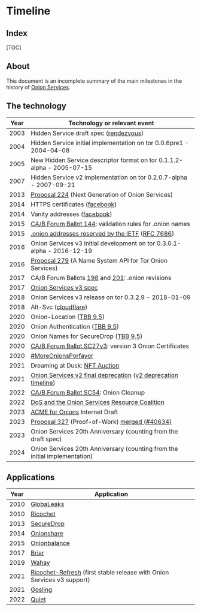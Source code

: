 # Timeline

## Index

[TOC]

## About

This document is an incomplete summary of the main milestones in the history of
[Onion Services][].

## The technology

Year | Technology or relevant event
-----|---------------------------------------------------------------------------
2003 | Hidden Service draft spec ([rendezvous][])
2004 | Hidden Service initial implementation on tor 0.0.6pre1 - 2004-04-08
2005 | New Hidden Service descriptor format on tor 0.1.1.2-alpha - 2005-07-15
2007 | Hidden Service v2 implementation on tor 0.2.0.7-alpha - 2007-09-21
2013 | [Proposal 224][] (Next Generation of Onion Services)
2014 | HTTPS certificates ([facebook][])
2014 | Vanity addresses   ([facebook][])
2015 | [CA/B Forum Ballot 144][]: validation rules for .onion names
2015 | [.onion addresses reserved by the IETF][] ([RFC 7686][])
2016 | Onion Services v3 initial development on tor 0.3.0.1-alpha - 2016-12-19
2016 | [Proposal 279][] (A Name System API for Tor Onion Services)
2017 | CA/B Forum Ballots [198][] and [201][]: .onion revisions
2017 | [Onion Services v3 spec][]
2018 | Onion Services v3 release on tor 0.3.2.9 - 2018-01-09
2018 | Alt-Svc ([cloudflare][])
2020 | Onion-Location ([TBB 9.5][])
2020 | Onion Authentication ([TBB 9.5][])
2020 | Onion Names for SecureDrop ([TBB 9.5][])
2020 | [CA/B Forum Ballot SC27v3][]: version 3 Onion Certificates
2020 | [#MoreOnionsPorfavor][]
2021 | Dreaming at Dusk: [NFT Auction][]
2021 | [Onion Services v2 final deprecation][] ([v2 deprecation timeline][])
2022 | [CA/B Forum Ballot SC54][]: Onion Cleanup
2022 | [DoS and the Onion Services Resource Coalition][]
2023 | [ACME for Onions][] Internet Draft
2023 | [Proposal 327][] (Proof-of-Work) [merged (#40634)][]
2023 | Onion Services 20th Anniversary (counting from the draft spec)
2024 | Onion Services 20th Anniversary (counting from the initial implementation)

## Applications

Year | Application
-----|---------------------------------------------------------------------------
2010 | [GlobaLeaks][]
2010 | [Ricochet][]
2013 | [SecureDrop][]
2014 | [Onionshare][]
2015 | [Onionbalance][]
2017 | [Briar][]
2019 | [Wahay][]
2021 | [Ricochet-Refresh][] (first stable release with Onion Services v3 support)
2021 | [Gosling][]
2022 | [Quiet][]

[Onion Services]: https://community.torproject.org/onion-services/
[rendezvous]: https://gitlab.torproject.org/tpo/core/tor/-/commit/3d538f6d702937c23bec33b3bdd62ff9fba9d2a3
[facebook]: https://blog.torproject.org/facebook-hidden-services-and-https-certs/
[cloudflare]: https://blog.cloudflare.com/cloudflare-onion-service/
[CA/B Forum Ballot 144]: https://cabforum.org/2015/02/18/ballot-144-validation-rules-dot-onion-names/
[.onion addresses reserved by the IETF]: https://blog.torproject.org/landmark-hidden-services-onion-names-reserved-ietf/
[RFC 7686]: https://www.rfc-editor.org/info/rfc7686
[TBB 9.5]: https://www.torproject.org/releases/tor-browser-95/
[Proposal 224]: https://gitlab.torproject.org/tpo/core/torspec/-/blob/main/proposals/224-rend-spec-ng.txt
[Proposal 279]: https://gitlab.torproject.org/tpo/core/torspec/-/blob/main/proposals/279-naming-layer-api.txt
[198]: https://cabforum.org/2017/05/08/ballot-198-onion-revisions/
[201]: https://cabforum.org/2017/06/08/2427/
[Onion Services v3 spec]: https://spec.torproject.org/rend-spec-v3
[Onion Services v2 final deprecation]: https://support.torproject.org/onionservices/v2-deprecation/
[CA/B Forum Ballot SC27v3]: https://cabforum.org/2020/02/20/ballot-sc27v3-version-3-onion-certificates/
[#MoreOnionsPorfavor]: https://blog.torproject.org/more-onions-porfavor/
[NFT Auction]: https://blog.torproject.org/nft-auction-and-whats-next/
[v2 deprecation timeline]: https://blog.torproject.org/v2-deprecation-timeline/
[CA/B Forum Ballot SC54]: https://cabforum.org/2022/03/24/ballot-sc54-onion-cleanup/
[DoS and the Onion Services Resource Coalition]: https://blog.torproject.org/tor-network-ddos-attack/
[ACME for Onions]: https://acmeforonions.org
[Proposal 327]: https://gitlab.torproject.org/tpo/core/torspec/-/blob/main/proposals/327-pow-over-intro.txt
[merged (#40634)]: https://gitlab.torproject.org/tpo/core/tor/-/issues/40634

[Onionshare]: https://support.torproject.org/onionservices/v2-deprecation/
[GlobaLeaks]: https://en.wikipedia.org/wiki/GlobaLeaks
[SecureDrop]: https://en.wikipedia.org/wiki/SecureDrop
[Onionbalance]: https://gitlab.torproject.org/tpo/core/onionbalance/-/commit/a8b970c7799a106440facd0ab9f0b19220a16e57
[Ricochet]: https://github.com/ricochet-im/ricochet/commit/8bf50c6d07bd61122828ed6870dadd1a52bd5794
[Ricochet-Refresh]: https://ricochetrefresh.net
[Gosling]: https://github.com/blueprint-freespeech/gosling/
[Wahay]: https://wahay.org
[Quiet]: https://tryquiet.org
[Briar]: https://briarproject.org

